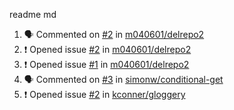 readme md


<!--START_SECTION:activity--> 
1. 🗣 Commented on [#2](https://github.com/m040601/delrepo2/issues/2) in [m040601/delrepo2](https://github.com/m040601/delrepo2)
2. ❗️ Opened issue [#2](https://github.com/m040601/delrepo2/issues/2) in [m040601/delrepo2](https://github.com/m040601/delrepo2)
3. ❗️ Opened issue [#1](https://github.com/m040601/delrepo2/issues/1) in [m040601/delrepo2](https://github.com/m040601/delrepo2)
4. 🗣 Commented on [#3](https://github.com/simonw/conditional-get/issues/3) in [simonw/conditional-get](https://github.com/simonw/conditional-get)
5. ❗️ Opened issue [#2](https://github.com/kconner/gloggery/issues/2) in [kconner/gloggery](https://github.com/kconner/gloggery)
<!--END_SECTION:activity-->

